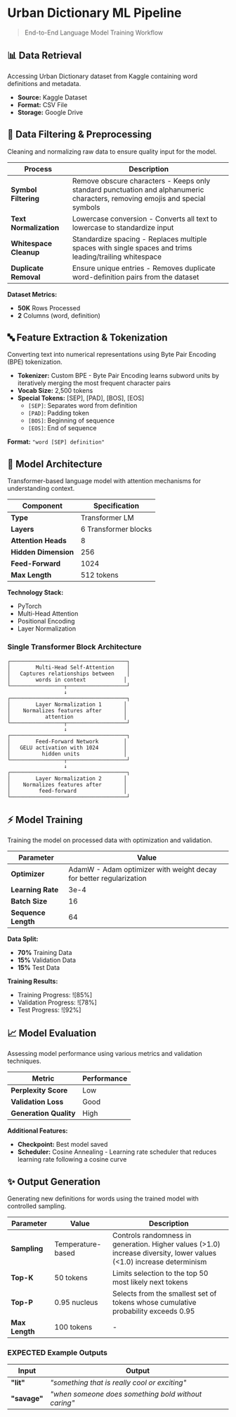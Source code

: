 # Urban Dictionary ML Pipeline

> End-to-End Language Model Training Workflow

## 📊 Data Retrieval

Accessing Urban Dictionary dataset from Kaggle containing word definitions and metadata.

- **Source:** Kaggle Dataset
- **Format:** CSV File  
- **Storage:** Google Drive

## 🔧 Data Filtering & Preprocessing

Cleaning and normalizing raw data to ensure quality input for the model.

| Process | Description |
|---------|-------------|
| **Symbol Filtering** | Remove obscure characters - Keeps only standard punctuation and alphanumeric characters, removing emojis and special symbols |
| **Text Normalization** | Lowercase conversion - Converts all text to lowercase to standardize input |
| **Whitespace Cleanup** | Standardize spacing - Replaces multiple spaces with single spaces and trims leading/trailing whitespace |
| **Duplicate Removal** | Ensure unique entries - Removes duplicate word-definition pairs from the dataset |

**Dataset Metrics:**
- **50K** Rows Processed
- **2** Columns (word, definition)

## 🔤 Feature Extraction & Tokenization

Converting text into numerical representations using Byte Pair Encoding (BPE) tokenization.

- **Tokenizer:** Custom BPE - Byte Pair Encoding learns subword units by iteratively merging the most frequent character pairs
- **Vocab Size:** 2,500 tokens
- **Special Tokens:** [SEP], [PAD], [BOS], [EOS]
  - `[SEP]`: Separates word from definition
  - `[PAD]`: Padding token
  - `[BOS]`: Beginning of sequence
  - `[EOS]`: End of sequence

**Format:** `"word [SEP] definition"`

## 🧠 Model Architecture

Transformer-based language model with attention mechanisms for understanding context.

| Component | Specification |
|-----------|---------------|
| **Type** | Transformer LM |
| **Layers** | 6 Transformer blocks |
| **Attention Heads** | 8 |
| **Hidden Dimension** | 256 |
| **Feed-Forward** | 1024 |
| **Max Length** | 512 tokens |

**Technology Stack:**
- PyTorch
- Multi-Head Attention  
- Positional Encoding
- Layer Normalization

### Single Transformer Block Architecture

```
┌─────────────────────────────────────┐
│        Multi-Head Self-Attention    │
│   Captures relationships between    │
│        words in context            │
└─────────────────┬───────────────────┘
                  ↓
┌─────────────────────────────────────┐
│        Layer Normalization 1       │
│    Normalizes features after       │
│           attention                │
└─────────────────┬───────────────────┘
                  ↓
┌─────────────────────────────────────┐
│        Feed-Forward Network        │
│   GELU activation with 1024        │
│          hidden units              │
└─────────────────┬───────────────────┘
                  ↓
┌─────────────────────────────────────┐
│        Layer Normalization 2       │
│    Normalizes features after       │
│         feed-forward               │
└─────────────────────────────────────┘
```

## ⚡ Model Training

Training the model on processed data with optimization and validation.

| Parameter | Value |
|-----------|-------|
| **Optimizer** | AdamW - Adam optimizer with weight decay for better regularization |
| **Learning Rate** | 3e-4 |
| **Batch Size** | 16 |
| **Sequence Length** | 64 |

**Data Split:**
- **70%** Training Data
- **15%** Validation Data  
- **15%** Test Data

**Training Results:**
- Training Progress: ![85%]
- Validation Progress: ![78%]
- Test Progress: ![92%]

## 📈 Model Evaluation

Assessing model performance using various metrics and validation techniques.

| Metric | Performance |
|--------|-------------|
| **Perplexity Score** | Low |
| **Validation Loss** | Good |
| **Generation Quality** | High |

**Additional Features:**
- **Checkpoint:** Best model saved
- **Scheduler:** Cosine Annealing - Learning rate scheduler that reduces learning rate following a cosine curve

## ✨ Output Generation

Generating new definitions for words using the trained model with controlled sampling.

| Parameter | Value | Description |
|-----------|-------|-------------|
| **Sampling** | Temperature-based | Controls randomness in generation. Higher values (>1.0) increase diversity, lower values (<1.0) increase determinism |
| **Top-K** | 50 tokens | Limits selection to the top 50 most likely next tokens |
| **Top-P** | 0.95 nucleus | Selects from the smallest set of tokens whose cumulative probability exceeds 0.95 |
| **Max Length** | 100 tokens | - |

### EXPECTED Example Outputs 

| Input | Output |
|-------|--------|
| **"lit"** | *"something that is really cool or exciting"* |
| **"savage"** | *"when someone does something bold without caring"* |
